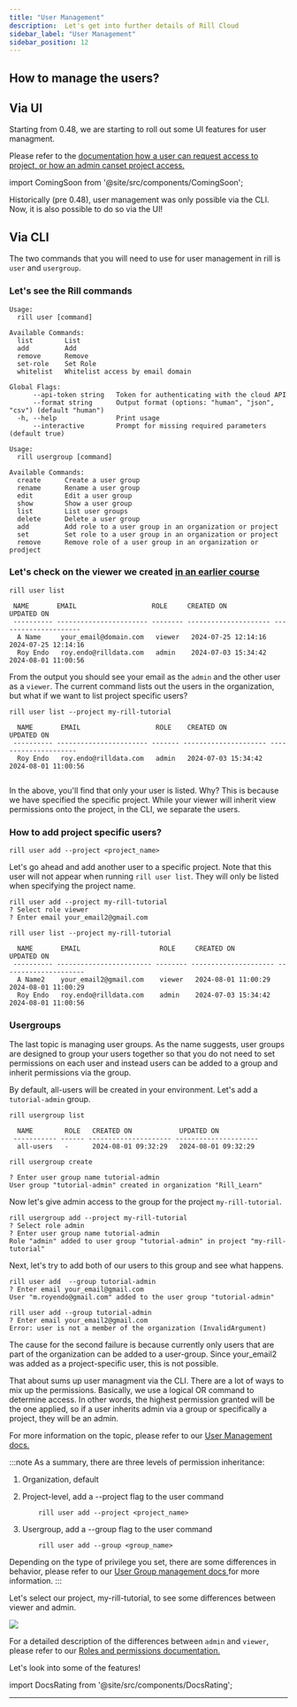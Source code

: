 ```yaml
---
title: "User Management"
description:  Let's get into further details of Rill Cloud
sidebar_label: "User Management"
sidebar_position: 12
---
```


## How to manage the users?



## Via UI
Starting from 0.48, we are starting to roll out some UI features for user managment.

Please refer to the <a href='https://docs.rilldata.com/manage/user-management#via-the-ui' target = "blank">documentation how a user can request access to project, or how an admin canset project access. </a>

import ComingSoon from '@site/src/components/ComingSoon';

<ComingSoon />

<div class='contents_to_overlay'>
Historically (pre 0.48), user management was only possible via the CLI. Now, it is also possible to do so via the UI! 

</div>

## Via CLI

The two commands that you will need to use for user management in rill is `user` and `usergroup`.

### Let's see the Rill commands

```
Usage:
  rill user [command]

Available Commands:
  list        List
  add         Add
  remove      Remove
  set-role    Set Role
  whitelist   Whitelist access by email domain

Global Flags:
      --api-token string   Token for authenticating with the cloud API
      --format string      Output format (options: "human", "json", "csv") (default "human")
  -h, --help               Print usage
      --interactive        Prompt for missing required parameters (default true)
```

```
Usage:
  rill usergroup [command]

Available Commands:
  create      Create a user group
  rename      Rename a user group
  edit        Edit a user group
  show        Show a user group
  list        List user groups
  delete      Delete a user group
  add         Add role to a user group in an organization or project
  set         Set role to a user group in an organization or project
  remove      Remove role of a user group in an organization or prodject
```


### Let's check on the viewer we created [in an earlier course](../rill_learn_100/105_CLI/105_2.md)

```
rill user list

 NAME       EMAIL                   ROLE     CREATED ON            UPDATED ON           
 ---------- ----------------------- -------- --------------------- --------------------- 
  A Name     your_email@domain.com   viewer   2024-07-25 12:14:16   2024-07-25 12:14:16  
  Roy Endo   roy.endo@rilldata.com   admin    2024-07-03 15:34:42   2024-08-01 11:00:56  
  ```

From the output you should see your email as the `admin` and the other user as a `viewer`. The current command lists out the users in the organization, but what if we want to list  project specific users?

```
rill user list --project my-rill-tutorial

  NAME       EMAIL                   ROLE    CREATED ON            UPDATED ON           
 ---------- ----------------------- ------- --------------------- --------------------- 
  Roy Endo   roy.endo@rilldata.com   admin   2024-07-03 15:34:42   2024-08-01 11:00:56  
  
```


In the above, you'll find that only your user is listed. Why?
This is because we have specified the specific project. While your viewer will inherit view permissions onto the project, in the CLI, we separate the users.

### How to add project specific users?
```
rill user add --project <project_name>
```

Let's go ahead and add another user to a specific project. Note that this user will not appear when running `rill user list`. They will only be listed when specifying the project name.

```
rill user add --project my-rill-tutorial
? Select role viewer
? Enter email your_email2@gmail.com
```

```
rill user list --project my-rill-tutorial

  NAME       EMAIL                    ROLE     CREATED ON            UPDATED ON           
 ---------- ------------------------ -------- --------------------- --------------------- 
  A Name2    your_email2@gmail.com    viewer   2024-08-01 11:00:29   2024-08-01 11:00:29  
  Roy Endo   roy.endo@rilldata.com    admin    2024-07-03 15:34:42   2024-08-01 11:00:56  
```

### Usergroups

The last topic is managing user groups. As the name suggests, user groups are designed to group your users together so that you do not need to set permissions on each user and instead users can be added to a group and inherit permissions via the group.

By default, all-users will be created in your environment. Let's add a `tutorial-admin` group.
```
rill usergroup list

  NAME        ROLE   CREATED ON            UPDATED ON           
 ----------- ------ --------------------- --------------------- 
  all-users   -      2024-08-01 09:32:29   2024-08-01 09:32:29  
```

```
rill usergroup create

? Enter user group name tutorial-admin
User group "tutorial-admin" created in organization "Rill_Learn"
```
Now let's give admin access to the group for the project `my-rill-tutorial`.


```
rill usergroup add --project my-rill-tutorial
? Select role admin
? Enter user group name tutorial-admin
Role "admin" added to user group "tutorial-admin" in project "my-rill-tutorial"
```

Next, let's try to add both of our users to this group and see what happens.

```
rill user add  --group tutorial-admin
? Enter email your_email@gmail.com
User "m.royendo@gmail.com" added to the user group "tutorial-admin"

rill user add --group tutorial-admin
? Enter email your_email2@gmail.com
Error: user is not a member of the organization (InvalidArgument)
```

The cause for the second failure is because currently only users that are part of the organization can be added to a user-group. Since your_email2 was added as a project-specific user, this is not possible.

That about sums up user managment via the CLI. There are a lot of ways to mix up the permissions. Basically, we use a logical OR command to determine access. In other words, the highest permission granted will be the one applied, so if a user inherits admin via a group or specifically a project, they will be an admin. 

For more information on the topic, please refer to our <a href='https://docs.rilldata.com/manage/user-management#which-privilege-wins' target=" Blank"> User Management docs.</a>


:::note
As a summary, there are three levels of permission inheritance:
1. Organization, default
2. Project-level, add a --project flag to the user command
    ```
        rill user add --project <project_name>
    ```

3. Usergroup, add a --group flag to the user command
    ```
        rill user add --group <group_name>
    ```

Depending on the type of privilege you set, there are some differences in behavior, please refer to our <a href= 'https://docs.rilldata.com/manage/usergroup-management' target=" blank">User Group management docs </a> for more information.
:::


Let's select our project, my-rill-tutorial, to see some differences between viewer and admin.

<img src = '/img/tutorials/201/viewervsadmin.gif' class='rounded-gif' />
<br />

For a detailed description of the differences between `admin` and `viewer`, please refer to our <a href='https://docs.rilldata.com/manage/roles-permissions' target=' blank'> Roles and permissions documentation. </a>

Let's look into some of the features!

import DocsRating from '@site/src/components/DocsRating';

---
<DocsRating />